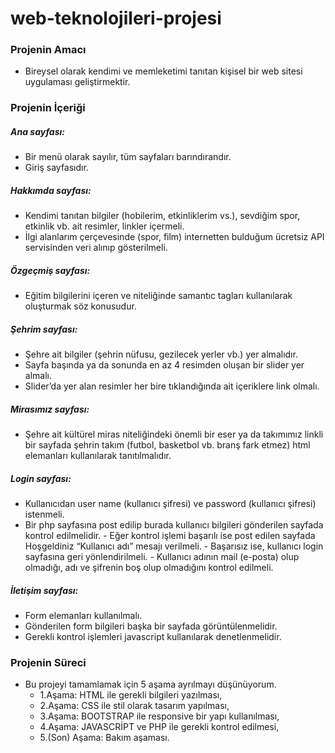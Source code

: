 # web-teknolojileri-projesi
###    Projenin Amacı
- Bireysel olarak kendimi ve memleketimi tanıtan kişisel bir web sitesi uygulaması geliştirmektir.
###   Projenin İçeriği
##### 	Ana sayfası:
-	Bir menü olarak sayılır, tüm sayfaları barındırandır.
-	Giriş sayfasıdır.
##### 	Hakkımda sayfası:
-	Kendimi tanıtan bilgiler (hobilerim, etkinliklerim vs.), sevdiğim spor, etkinlik vb. ait resimler, linkler içermeli.
-	İlgi alanlarım çerçevesinde (spor, film) internetten bulduğum ücretsiz API servisinden veri alınıp gösterilmeli.
##### 	Özgeçmiş sayfası:
-	Eğitim bilgilerini içeren ve niteliğinde samantıc tagları kullanılarak oluşturmak söz konusudur.
##### 	Şehrim sayfası:
-	Şehre ait bilgiler (şehrin nüfusu, gezilecek yerler vb.) yer almalıdır.
-	Sayfa başında ya da sonunda en az 4 resimden oluşan bir slider yer almalı.
-	Slider’da yer alan resimler her bire tıklandığında ait içeriklere link olmalı.
##### 	Mirasımız sayfası:
-	Şehre ait kültürel miras niteliğindeki önemli bir eser ya da takımımız linkli bir sayfada şehrin takım (futbol, basketbol vb. branş fark etmez) html elemanları kullanılarak tanıtılmalıdır.
##### 	Login sayfası:
- Kullanıcıdan user name (kullanıcı şifresi) ve password (kullanıcı şifresi) istenmeli.
- Bir php sayfasına post edilip burada kullanıcı bilgileri gönderilen sayfada kontrol edilmelidir.
         - Eğer kontrol işlemi başarılı ise post edilen sayfada Hoşgeldiniz “Kullanıcı adı” mesajı verilmeli.
         - Başarısız ise, kullanıcı login sayfasına geri yönlendirilmeli.
         - Kullanıcı adının mail (e-posta) olup olmadığı, adı ve şifrenin boş olup olmadığını kontrol edilmeli. 
#####    İletişim sayfası:
-	Form elemanları kullanılmalı.
-	Gönderilen form bilgileri başka bir sayfada görüntülenmelidir.
-	Gerekli kontrol işlemleri javascript kullanılarak denetlenmelidir.
### Projenin Süreci
- Bu projeyi tamamlamak için 5 aşama ayrılmayı düşünüyorum.
    - 1.Aşama: HTML ile gerekli bilgileri yazılması,
    - 2.Aşama: CSS ile stil olarak tasarım yapılması,
    - 3.Aşama: BOOTSTRAP ile responsive bir yapı kullanılması,
    - 4.Aşama: JAVASCRİPT ve PHP ile gerekli kontrol edilmesi,
    - 5.(Son) Aşama: Bakım aşaması.
